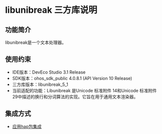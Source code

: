 # libunibreak 三方库说明
## 功能简介
libunibreak是一个文本处理器。
## 使用约束
- IDE版本：DevEco Studio 3.1 Release
- SDK版本：ohos_sdk_public 4.0.8.1 (API Version 10 Release)
- 三方库版本：libunibreak_5_1
- 当前适配的功能：Libunibreak 是Unicode 标准附件 14和Unicode 标准附件 29中描述的换行和分词算法的实现。它旨在用于通用文本渲染器。

## 集成方式
+ [应用hap包集成](docs/hap_integrate.md)
